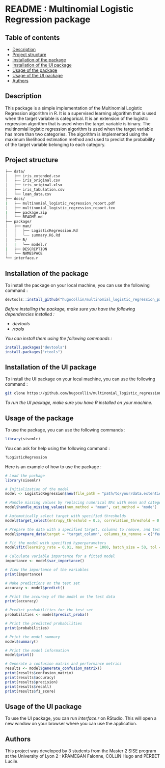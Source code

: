 # README : Multinomial Logistic Regression package

## Table of contents

- [Description](#description)
- [Project structure](#project-structure)
- [Installation of the package](#installation-of-the-package)
- [Installation of the UI package](#installation-of-the-ui-package)
- [Usage of the package](#usage-of-the-package)
- [Usage of the UI package](#usage-of-the-ui-package)
- [Authors](#authors)

## Description

This package is a simple implementation of the Multinomial Logistic Regression algorithm in R. It is a supervised learning algorithm that is used when the target variable is categorical. It is an extension of the logistic regression algorithm that is used when the target variable is binary. The multinomial logistic regression algorithm is used when the target variable has more than two categories. The algorithm is implemented using the maximum likelihood estimation method and used to predict the probability of the target variable belonging to each category.

## Project structure

```bash
├── data/
│   ├── iris_extended.csv
│   ├── iris_original.csv
│   ├── iris_original.xlsx
│   ├── iris_tabulation.csv
│   └── loan_data.csv
├── docs/
|   ├── multinomial_logistic_regression_report.pdf
│   ├── multinomial_logistic_regression_report.tex
|   ├── package.zip
│   └── README.md
├── package/
│   ├── man/
│   │   ├── LogisticRegression.Rd
│   │   └── summary.R6.Rd
│   ├── R/
│   |   └── model.r
|   ├── DESCRIPTION
│   └── NAMESPACE
└── interface.r
```

## Installation of the package

To install the package on your local machine, you can use the following command :

```R
devtools::install_github("hugocollin/multinomial_logistic_regression_package/package")
```

_Before installing the package, make sure you have the following dependencies installed :_

- _devtools_
- _rtools_

_You can install them using the following commands :_

```R
install.packages("devtools")
install.packages("rtools")
```
## Installation of the UI package

To install the UI package on your local machine, you can use the following command :

```bash
git clone https://github.com/hugocollin/multinomial_logistic_regression_package
```

_To run the UI package, make sure you have R installed on your machine._

## Usage of the package

To use the package, you can use the following commands :

```R
library(sisemlr)
```

You can ask for help using the following command :

```R
?LogisticRegression
```

Here is an example of how to use the package :

```R
# Load the package
library(sisemlr)

# Initialization of the model
model <- LogisticRegression$new(file_path = "path/to/your/data.extention", delimiter = "delimiter")

# Handle missing values by replacing numerical NAs with mean and categorical NAs with mode
model$handle_missing_values(num_method = "mean", cat_method = "mode")

# Automatically select target with specified thresholds
model$target_select(entropy_threshold = 0.5, correlation_threshold = 0.3, weight_entropy = 0.7, weight_correlation = 0.3)

# Prepare the data with a specified target, columns to remove, and test size
model$prepare_data(target = "target_column", columns_to_remove = c("feature1", "feature2", "feature3"), test_size = 0.3)

# Fit the model with specified hyperparameters
model$fit(learning_rate = 0.01, max_iter = 1000, batch_size = 50, tol = 0.001)

# Calculate variable importance for a fitted model
importance <- model$var_importance()

# View the importance of the variables
print(importance)

# Make predictions on the test set
accuracy <- model$predict()

# Print the accuracy of the model on the test data
print(accuracy)

# Predict probabilities for the test set
probabilities <- model$predict_proba()

# Print the predicted probabilities
print(probabilities)

# Print the model summary
model$summary()

# Print the model information
model$print()

# Generate a confusion matrix and performance metrics
results <- model$generate_confusion_matrix()
print(results$confusion_matrix)
print(results$accuracy)
print(results$precision)
print(results$recall)
print(results$f1_score)
```

## Usage of the UI package

To use the UI package, you can run _interface.r_ on RStudio. This will open a new window on your browser where you can use the application.

## Authors

This project was developed by 3 students from the Master 2 SISE program at the University of Lyon 2 : KPAMEGAN Falonne, COLLIN Hugo and PERBET Lucile.